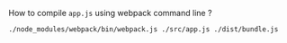 How to compile `app.js` using webpack command line ?

`./node_modules/webpack/bin/webpack.js ./src/app.js ./dist/bundle.js`
